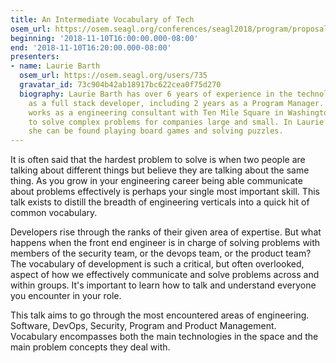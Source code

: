 ```yaml
---
title: An Intermediate Vocabulary of Tech
osem_url: https://osem.seagl.org/conferences/seagl2018/program/proposals/434
beginning: '2018-11-10T16:00:00.000-08:00'
end: '2018-11-10T16:20:00.000-08:00'
presenters:
- name: Laurie Barth
  osem_url: https://osem.seagl.org/users/735
  gravatar_id: 73c904b42ab18917bc622cea0f75d270
  biography: Laurie Barth has over 6 years of experience in the technology industry
    as a full stack developer, including 2 years as a Program Manager. She currently
    works as a engineering consultant with Ten Mile Square in Washington, DC helping
    to solve complex problems for companies large and small. In Laurie’s spare time
    she can be found playing board games and solving puzzles.
---
```


It is often said that the hardest problem to solve is when two people are talking about different things but believe they are talking about the same thing. As you grow in your engineering career being able communicate about problems effectively is perhaps your single most important skill. This talk exists to distill the breadth of engineering verticals into a quick hit of common vocabulary.

Developers rise through the ranks of their given area of expertise. But what happens when the front end engineer is in charge of solving problems with members of the security team, or the devops team, or the product team? The vocabulary of development is such a critical, but often overlooked, aspect of how we effectively communicate and solve problems across and within groups. It's important to learn how to talk and understand everyone you encounter in your role.

This talk aims to go through the most encountered areas of engineering. Software, DevOps, Security, Program and Product Management. Vocabulary encompasses both the main technologies in the space and the main problem concepts they deal with.
